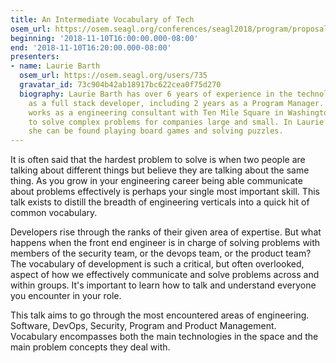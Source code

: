 ```yaml
---
title: An Intermediate Vocabulary of Tech
osem_url: https://osem.seagl.org/conferences/seagl2018/program/proposals/434
beginning: '2018-11-10T16:00:00.000-08:00'
end: '2018-11-10T16:20:00.000-08:00'
presenters:
- name: Laurie Barth
  osem_url: https://osem.seagl.org/users/735
  gravatar_id: 73c904b42ab18917bc622cea0f75d270
  biography: Laurie Barth has over 6 years of experience in the technology industry
    as a full stack developer, including 2 years as a Program Manager. She currently
    works as a engineering consultant with Ten Mile Square in Washington, DC helping
    to solve complex problems for companies large and small. In Laurie’s spare time
    she can be found playing board games and solving puzzles.
---
```


It is often said that the hardest problem to solve is when two people are talking about different things but believe they are talking about the same thing. As you grow in your engineering career being able communicate about problems effectively is perhaps your single most important skill. This talk exists to distill the breadth of engineering verticals into a quick hit of common vocabulary.

Developers rise through the ranks of their given area of expertise. But what happens when the front end engineer is in charge of solving problems with members of the security team, or the devops team, or the product team? The vocabulary of development is such a critical, but often overlooked, aspect of how we effectively communicate and solve problems across and within groups. It's important to learn how to talk and understand everyone you encounter in your role.

This talk aims to go through the most encountered areas of engineering. Software, DevOps, Security, Program and Product Management. Vocabulary encompasses both the main technologies in the space and the main problem concepts they deal with.
